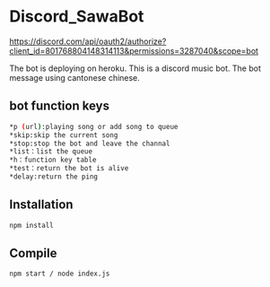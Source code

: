 # Discord_SawaBot
https://discord.com/api/oauth2/authorize?client_id=801768804148314113&permissions=3287040&scope=bot

The bot is deploying on heroku.
This is a discord music bot.
The bot message using cantonese chinese.
## bot function keys

```bash
*p (url):playing song or add song to queue
*skip:skip the current song
*stop:stop the bot and leave the channal
*list：list the queue
*h：function key table
*test：return the bot is alive
*delay:return the ping
```
## Installation

```bash
npm install
```
## Compile

```bash
npm start / node index.js
```
